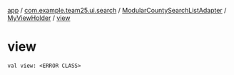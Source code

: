 [app](../../../index.md) / [com.example.team25.ui.search](../../index.md) / [ModularCountySearchListAdapter](../index.md) / [MyViewHolder](index.md) / [view](./view.md)

# view

`val view: <ERROR CLASS>`